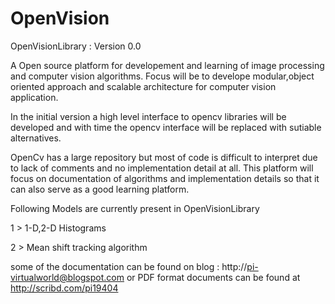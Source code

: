 OpenVision
==========

OpenVisionLibrary : Version 0.0

A Open source platform for developement and learning of image processing and computer vision algorithms.
Focus will be to develope modular,object oriented approach and scalable architecture for computer vision application.

In the initial version a high level interface to opencv libraries will be developed and with time the opencv
interface will be replaced with sutiable alternatives.

OpenCv has a large repository but most of code is difficult to interpret due to lack of comments and no implementation detail
at all. This platform will focus on documentation of algorithms and implementation details so that 
it can also serve as a good learning platform.


Following Models are currently present in OpenVisionLibrary


1 > 1-D,2-D Histograms

2 > Mean shift tracking algorithm


some of the documentation can be found on blog : http://pi-virtualworld@blogspot.com or PDF format documents 
can be found at http://scribd.com/pi19404
